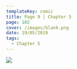```yaml
---
templateKey: comic
title: Page 9 | Chapter 5
page: 102
cover: /images/blank.png
date: 19/05/2019
tags:
  - Chapter 5
---
```

![](/images/0102-c5-p9.png)
